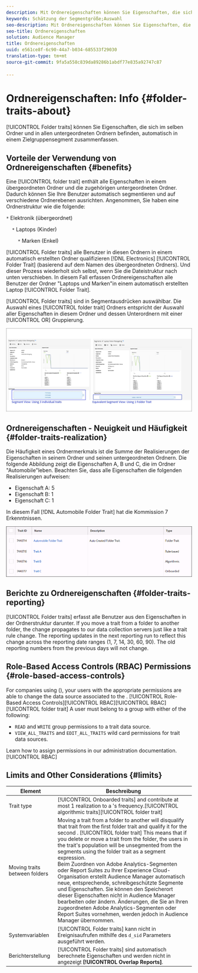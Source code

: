 ```yaml
---
description: Mit Ordnereigenschaften können Sie Eigenschaften, die sich im selben Ordner und in allen untergeordneten Ordnern befinden, automatisch in einem Zielgruppensegment zusammenfassen.
keywords: Schätzung der Segmentgröße;Auswahl
seo-description: Mit Ordnereigenschaften können Sie Eigenschaften, die sich im selben Ordner und in allen untergeordneten Ordnern befinden, automatisch in einem Zielgruppensegment zusammenfassen.
seo-title: Ordnereigenschaften
solution: Audience Manager
title: Ordnereigenschaften
uuid: e561ce8f-6c90-44a7-b034-685533f29030
translation-type: tm+mt
source-git-commit: 9fa5a558c839da89286b1abdf77e835a92747c87

---
```



# Ordnereigenschaften: Info {#folder-traits-about}

[!UICONTROL Folder traits] können Sie Eigenschaften, die sich im selben Ordner und in allen untergeordneten Ordnern befinden, automatisch in einem Zielgruppensegment zusammenfassen.

## Vorteile der Verwendung von Ordnereigenschaften {#benefits}

Eine [!UICONTROL folder trait] enthält alle Eigenschaften in einem übergeordneten Ordner und die zugehörigen untergeordneten Ordner. Dadurch können Sie Ihre Benutzer automatisch segmentieren und auf verschiedene Ordnerebenen ausrichten. Angenommen, Sie haben eine Ordnerstruktur wie die folgende:

`*` Elektronik (übergeordnet)

    `*` Laptops (Kinder)

        `*` Marken (Enkel)

[!UICONTROL Folder traits] alle Benutzer in diesen Ordnern in einem automatisch erstellten Ordner qualifizieren [!DNL Electronics] [!UICONTROL Folder Trait] (basierend auf dem Namen des übergeordneten Ordners). Und dieser Prozess wiederholt sich selbst, wenn Sie die Dateistruktur nach unten verschieben. In diesem Fall erfassen Ordnereigenschaften alle Benutzer der Ordner "Laptops und Marken"in einem automatisch erstellten Laptop [!UICONTROL Folder Trait].

[!UICONTROL Folder traits] sind in Segmentausdrücken auswählbar. Die Auswahl eines [!UICONTROL folder trait] Ordners entspricht der Auswahl aller Eigenschaften in diesem Ordner und dessen Unterordnern mit einer [!UICONTROL OR] Gruppierung.

![](assets/folder-traits-compare-border.jpg)

## Ordnereigenschaften - Neuigkeit und Häufigkeit {#folder-traits-realization}

Die Häufigkeit eines Ordnermerkmals ist die Summe der Realisierungen der Eigenschaften in seinem Ordner und seinen untergeordneten Ordnern. Die folgende Abbildung zeigt die Eigenschaften A, B und C, die im Ordner "Automobile"leben. Beachten Sie, dass alle Eigenschaften die folgenden Realisierungen aufweisen:

* Eigenschaft A: 5
* Eigenschaft B: 1
* Eigenschaft C: 1

In diesem Fall [!DNL Automobile Folder Trait] hat die Kommission 7 Erkenntnissen.

![](assets/folder_traits_rollup_border.png)

## Berichte zu Ordnereigenschaften {#folder-traits-reporting}

[!UICONTROL Folder traits] erfasst alle Benutzer aus den Eigenschaften in der Ordnerstruktur darunter. If you move a trait from a folder to another folder, the change propagates to our data collection servers just like a trait rule change. [](../../reference/system-components/components-data-collection.md) The reporting updates in the next reporting run to reflect this change across the reporting date ranges (1, 7, 14, 30, 60, 90). The old reporting numbers from the previous days will not change.

## Role-Based Access Controls (RBAC) Permissions {#role-based-access-controls}

For companies using  (), your users with the appropriate  permissions are able to change the data source associated to the . [!UICONTROL Role-Based Access Controls][!UICONTROL RBAC][!UICONTROL RBAC][!UICONTROL folder trait] A user must belong to a group with either of the following:

* `READ` and `WRITE` group permissions to a trait data source.
* `VIEW_ALL_TRAITS` and `EDIT_ALL_TRAITS` wild card permissions for trait data sources.

Learn how to assign  permissions in our administration documentation.[!UICONTROL RBAC][](../../features/administration/administration-overview.md#create-group)

## Limits and Other Considerations {#limits}

| Element | Beschreibung |
|---|---|
| Trait type | [!UICONTROL Onboarded traits] and  contribute at most 1 realization to a 's frequency.[!UICONTROL algorithmic traits][!UICONTROL folder trait] |
| Moving traits between folders | Moving a trait from a folder to another will disqualify that trait from the first folder trait and qualify it for the second . [!UICONTROL folder trait] This means that if you delete or move a trait from the folder, the users in the trait's population will be unsegmented from the segments using the folder trait as a segment expression. <br> Beim Zuordnen von Adobe Analytics-Segmenten oder Report Suites zu Ihrer Experience Cloud-Organisation erstellt Audience Manager automatisch neue, entsprechende, schreibgeschützte Segmente und Eigenschaften. Sie können den Speicherort dieser Eigenschaften nicht in Audience Manager bearbeiten oder ändern. Änderungen, die Sie an Ihren zugeordneten Adobe Analytics-Segmenten oder Report Suites vornehmen, werden jedoch in Audience Manager übernommen. |
| Systemvariablen | [!UICONTROL Folder traits] kann nicht in Ereignisaufrufen mithilfe des `d_sid` Parameters ausgeführt werden. |
| Berichterstellung   | [!UICONTROL Folder traits] sind automatisch berechnete Eigenschaften und werden nicht in angezeigt **[!UICONTROL Overlap Reports]**. |